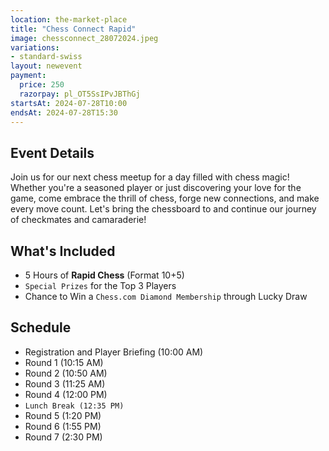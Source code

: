 ```yaml
---
location: the-market-place
title: "Chess Connect Rapid"
image: chessconnect_28072024.jpeg
variations:
- standard-swiss
layout: newevent
payment:
  price: 250
  razorpay: pl_OT5SsIPvJBThGj
startsAt: 2024-07-28T10:00
endsAt: 2024-07-28T15:30
---
```

## Event Details

Join us for our next chess meetup for a day filled with chess magic! Whether
you're a seasoned player or just discovering your love for the game, come
embrace the thrill of chess, forge new connections, and make every move
count. Let's bring the chessboard to and continue our journey of checkmates
and camaraderie!

## What's Included

* 5 Hours of **Rapid Chess** (Format 10+5)
* `Special Prizes` for the Top 3 Players
* Chance to Win a `Chess.com Diamond Membership` through Lucky Draw

## Schedule

- Registration and Player Briefing (10:00 AM)
- Round 1 (10:15 AM)
- Round 2 (10:50 AM)
- Round 3 (11:25 AM)
- Round 4 (12:00 PM)
- `Lunch Break (12:35 PM)`
- Round 5 (1:20 PM)
- Round 6 (1:55 PM)
- Round 7 (2:30 PM)
